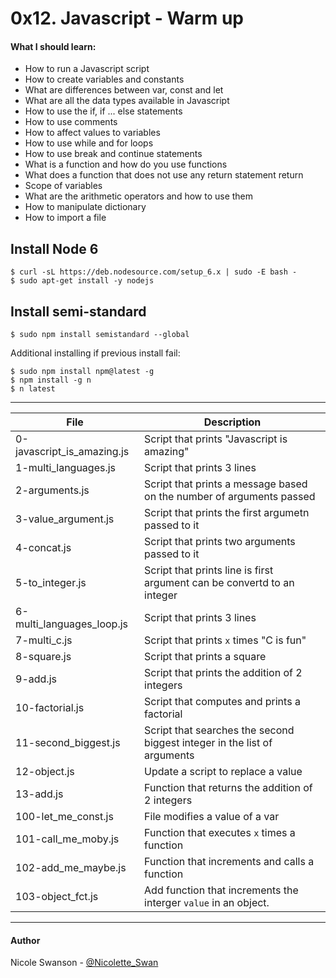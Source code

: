 # 0x12. Javascript - Warm up
#### What I should learn:
- How to run a Javascript script
- How to create variables and constants
- What are differences between var, const and let
- What are all the data types available in Javascript
- How to use the if, if ... else statements
- How to use comments
- How to affect values to variables
- How to use while and for loops
- How to use break and continue statements
- What is a function and how do you use functions
- What does a function that does not use any return statement return
- Scope of variables
- What are the arithmetic operators and how to use them
- How to manipulate dictionary
- How to import a file

## Install Node 6

```
$ curl -sL https://deb.nodesource.com/setup_6.x | sudo -E bash -
$ sudo apt-get install -y nodejs
```

## Install semi-standard

```
$ sudo npm install semistandard --global
```

Additional installing if previous install fail:

```
$ sudo npm install npm@latest -g
$ npm install -g n
$ n latest
```

---
File | Description
-----|------------
0-javascript\_is\_amazing.js | Script that prints "Javascript is amazing"
1-multi\_languages.js | Script that prints 3 lines
2-arguments.js | Script that prints a message based on the number of arguments passed
3-value\_argument.js | Script that prints the first argumetn passed to it
4-concat.js | Script that prints two arguments passed to it
5-to\_integer.js | Script that prints line is first argument can be convertd to an integer
6-multi\_languages\_loop.js | Script that prints 3 lines
7-multi\_c.js | Script that prints `x` times "C is fun"
8-square.js | Script that prints a square
9-add.js | Script that prints the addition of 2 integers
10-factorial.js | Script that computes and prints a factorial
11-second\_biggest.js | Script that searches the second biggest integer in the list of arguments
12-object.js | Update a script to replace a value
13-add.js | Function that returns the addition of 2 integers
100-let\_me\_const.js | File modifies a value of a var
101-call\_me\_moby.js | Function that executes `x` times a function
102-add\_me\_maybe.js | Function that increments and calls a function
103-object\_fct.js | Add function that increments the interger `value` in an object.

---

#### Author
Nicole Swanson - [@Nicolette_Swan](https://twitter.com/Nicolette_Swan)
